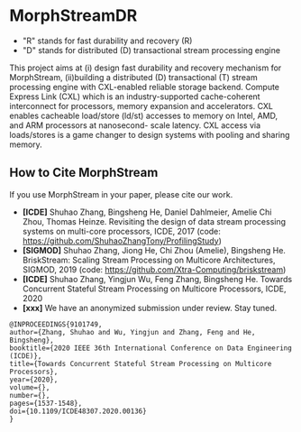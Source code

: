 <meta name="robots" content="noindex">

# MorphStreamDR

- "R" stands for fast durability and recovery (R)
- "D" stands for distributed (D) transactional stream processing engine

This project aims at 
(i) design fast durability and recovery mechanism for MorphStream,
(ii)building a distributed (D) transactional (T) stream processing engine with CXL-enabled reliable storage backend.
Compute Express Link (CXL) which is an industry-supported cache-coherent interconnect for processors, memory expansion and
accelerators. CXL enables cacheable load/store (ld/st) accesses to memory on Intel, AMD, and ARM processors at nanosecond-
scale latency. CXL access via loads/stores is a game changer to design systems with pooling and sharing memory.


## How to Cite MorphStream

If you use MorphStream in your paper, please cite our work.

* **[ICDE]** Shuhao Zhang, Bingsheng He, Daniel Dahlmeier, Amelie Chi Zhou, Thomas Heinze. Revisiting the design of data stream processing systems on multi-core processors, ICDE, 2017 (code: https://github.com/ShuhaoZhangTony/ProfilingStudy)
* **[SIGMOD]** Shuhao Zhang, Jiong He, Chi Zhou (Amelie), Bingsheng He. BriskStream: Scaling Stream Processing on Multicore Architectures, SIGMOD, 2019 (code: https://github.com/Xtra-Computing/briskstream)
* **[ICDE]** Shuhao Zhang, Yingjun Wu, Feng Zhang, Bingsheng He. Towards Concurrent Stateful Stream Processing on Multicore Processors, ICDE, 2020
* **[xxx]** We have an anonymized submission under review. Stay tuned.
```
@INPROCEEDINGS{9101749,  
author={Zhang, Shuhao and Wu, Yingjun and Zhang, Feng and He, Bingsheng},  
booktitle={2020 IEEE 36th International Conference on Data Engineering (ICDE)},   
title={Towards Concurrent Stateful Stream Processing on Multicore Processors},   
year={2020},  
volume={},  
number={},  
pages={1537-1548},  
doi={10.1109/ICDE48307.2020.00136}
}

```
